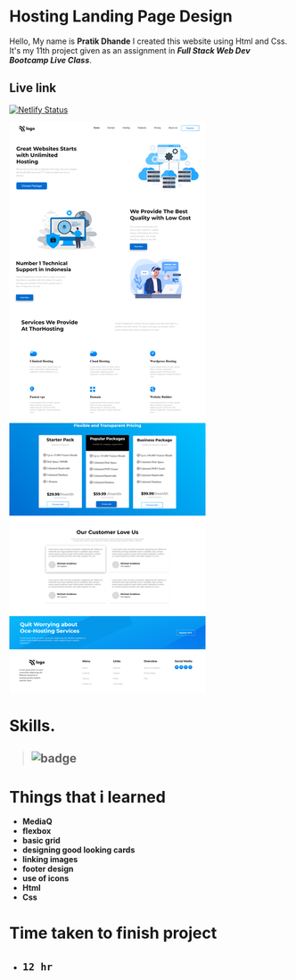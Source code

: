 # Hosting Landing Page Design

 Hello, My name is __Pratik Dhande__
I created this website using Html and Css. It's my 11th project given as an assignment in **_Full Stack Web Dev Bootcamp  Live Class_**. 

## Live link

[![Netlify Status](https://api.netlify.com/api/v1/badges/0d9fcae7-4315-46ac-884d-41ca7969c9a1/deploy-status)]()


![WebPage](./127.0.0.1_5500_%20(6).png)


 # Skills.

 >  ## ![badge](https://img.shields.io/badge/Skills-HTML%2FCSS-blue)


# Things that i learned
- __MediaQ__
- __flexbox__
- __basic grid__
- __designing good looking cards__
- __linking images__
- __footer design__
- __use of icons__
- __Html__
- __Css__

# Time taken to finish project

- ## `12 hr` 